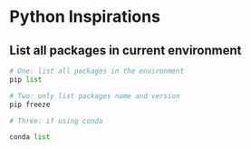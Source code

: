 # Python Inspirations

## List all packages in current environment

```python
# One: list all packages in the environment
pip list

# Two: only list packages name and version 
pip freeze

# Three: if using conda

conda list


```